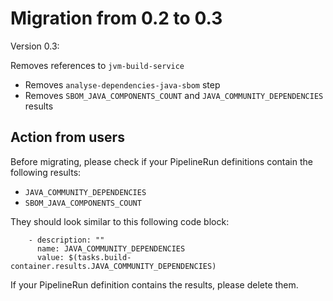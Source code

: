 # Migration from 0.2 to 0.3

Version 0.3:

Removes references to `jvm-build-service`
* Removes `analyse-dependencies-java-sbom` step
* Removes `SBOM_JAVA_COMPONENTS_COUNT` and `JAVA_COMMUNITY_DEPENDENCIES` results

## Action from users

Before migrating, please check if your PipelineRun definitions contain the following results:
- `JAVA_COMMUNITY_DEPENDENCIES`
- `SBOM_JAVA_COMPONENTS_COUNT`

They should look similar to this following code block:
```
    - description: ""
      name: JAVA_COMMUNITY_DEPENDENCIES
      value: $(tasks.build-container.results.JAVA_COMMUNITY_DEPENDENCIES)
```
If your PipelineRun definition contains the results, please delete them.